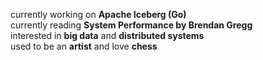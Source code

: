 currently working on **Apache Iceberg (Go)**<br>
currently reading **System Performance by Brendan Gregg**<br>
interested in **big data** and **distributed systems**<br>
used to be an **artist** and love **chess**
